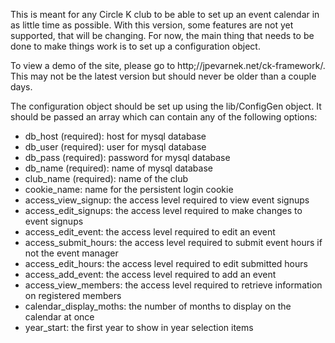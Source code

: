 This is meant for any Circle K club to be able to set up an event calendar in
as little time as possible.  With this version, some features are not yet
supported, that will be changing.  For now, the main thing that needs to be
done to make things work is to set up a configuration object.

To view a demo of the site, please go to http;//jpevarnek.net/ck-framework/.
This may not be the latest version but should never be older than a couple
days.

The configuration object should be set up using the lib/ConfigGen object.  It
should be passed an array which can contain any of the following options:

*  db_host (required): host for mysql database
*  db_user (required): user for mysql database
*  db_pass (required): password for mysql database
*  db_name (required): name of mysql database
*  club_name (required): name of the club
*  cookie_name: name for the persistent login cookie
*  access_view_signup: the access level required to view event signups
*  access_edit_signups: the access level required to make changes to event
   signups
*  access_edit_event: the access level required to edit an event
*  access_submit_hours: the access level required to submit event hours if not
   the event manager
*  access_edit_hours: the access level required to edit submitted hours
*  access_add_event: the access level required to add an event
*  access_view_members: the access level required to retrieve information on
   registered members
*  calendar_display_moths: the number of months to display on the calendar at once
*  year_start: the first year to show in year selection items
